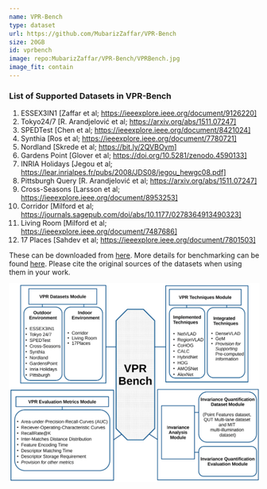 ```yaml
---
name: VPR-Bench
type: dataset
url: https://github.com/MubarizZaffar/VPR-Bench
size: 20GB
id: vprbench
image: repo:MubarizZaffar/VPR-Bench/VPRBench.jpg
image_fit: contain
---
```


### List of Supported Datasets in VPR-Bench
1. ESSEX3IN1 [Zaffar et al; https://ieeexplore.ieee.org/document/9126220]
2. Tokyo24/7 [R. Arandjelović et al; https://arxiv.org/abs/1511.07247]
3. SPEDTest [Chen et al; https://ieeexplore.ieee.org/document/8421024]
4. Synthia [Ros et al; https://ieeexplore.ieee.org/document/7780721]
5. Nordland [Skrede et al; https://bit.ly/2QVBOym]
6. Gardens Point [Glover et al; https://doi.org/10.5281/zenodo.4590133]
7. INRIA Holidays [Jegou et al; https://lear.inrialpes.fr/pubs/2008/JDS08/jegou_hewgc08.pdf]
8. Pittsburgh Query [R. Arandjelović et al; https://arxiv.org/abs/1511.07247]
9. Cross-Seasons [Larsson et al; https://ieeexplore.ieee.org/document/8953253]
10. Corridor [Milford et al; https://journals.sagepub.com/doi/abs/10.1177/0278364913490323]
11. Living Room [Milford et al; https://ieeexplore.ieee.org/document/7487686]
12. 17 Places [Sahdev et al; https://ieeexplore.ieee.org/document/7801503]

These can be downloaded from [here](https://surfdrive.surf.nl/files/index.php/s/sbZRXzYe3l0v67W). More details for benchmarking can be found [here](https://github.com/MubarizZaffar/VPR-Bench). Please cite the original sources of the datasets when using them in your work.

![VPR-Bench datasets](./VPRBench.jpg)
